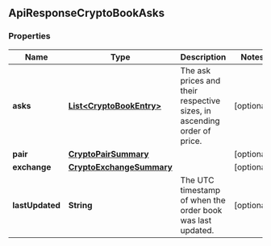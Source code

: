 
## ApiResponseCryptoBookAsks

### Properties
Name | Type | Description | Notes
------------ | ------------- | ------------- | -------------
**asks** | [**List&lt;CryptoBookEntry&gt;**](CryptoBookEntry.md) | The ask prices and their respective sizes, in ascending order of price. |  [optional]
**pair** | [**CryptoPairSummary**](CryptoPairSummary.md) |  |  [optional]
**exchange** | [**CryptoExchangeSummary**](CryptoExchangeSummary.md) |  |  [optional]
**lastUpdated** | **String** | The UTC timestamp of when the order book was last updated. |  [optional]




